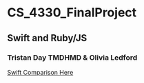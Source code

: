 # CS_4330_FinalProject
## Swift and Ruby/JS
### Tristan Day TMDHMD & Olivia Ledford 

[Swift Comparison Here](Swift.md)

